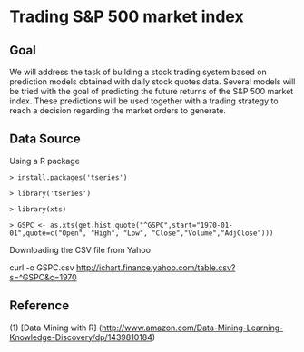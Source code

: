 # Trading S&P 500 market index


## Goal

We will address the task of building a stock trading system based on prediction models obtained with daily stock quotes data. 
Several models will be tried with the goal of predicting the future returns of the S&P 500 market index. These predictions will 
be used together with a trading strategy to reach a decision regarding the market orders to generate.


## Data Source

Using a R package

~~~
> install.packages('tseries')

> library('tseries')

> library(xts)

> GSPC <- as.xts(get.hist.quote("^GSPC",start="1970-01-01",quote=c("Open", "High", "Low", "Close","Volume","AdjClose")))
~~~


Downloading the CSV file from Yahoo

curl -o GSPC.csv http://ichart.finance.yahoo.com/table.csv?s=^GSPC&c=1970



## Reference

(1) [Data Mining with R] (http://www.amazon.com/Data-Mining-Learning-Knowledge-Discovery/dp/1439810184)
